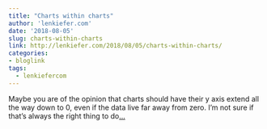 ```yaml
---
title: "Charts within charts"
author: 'lenkiefer.com'
date: '2018-08-05'
slug: charts-within-charts
link: http://lenkiefer.com/2018/08/05/charts-within-charts/
categories:
- bloglink
tags:
  - lenkiefercom
---
```


Maybe you are of the opinion that charts should have their y axis extend all the way down to 0, even if the data live far away from zero. I’m not sure if that’s always the right thing to do[... <i class="fas fa-external-link-alt"></i>](http://lenkiefer.com/2018/08/05/charts-within-charts/)

